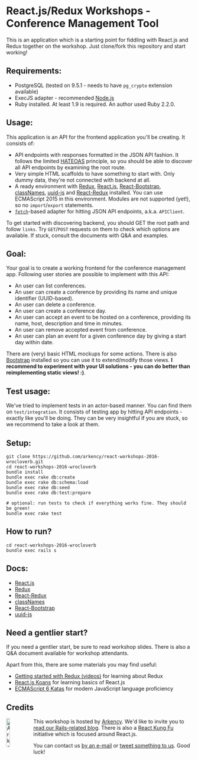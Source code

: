 # React.js/Redux Workshops - Conference Management Tool

This is an application which is a starting point for fiddling with React.js and Redux together on the workshop. Just clone/fork this repository and start working!

## Requirements:

* PostgreSQL (tested on 9.5.1 - needs to have `pg_crypto` extension available)
* ExecJS adapter - recommended [Node.js](https://nodejs.org/en/)
* Ruby installed. At least 1.9 is required. An author used Ruby 2.2.0.

## Usage:

This application is an API for the frontend application you'll be creating. It consists of:

* API endpoints with responses formatted in the JSON API fashion. It follows the limited [HATEOAS](https://en.wikipedia.org/wiki/HATEOAS) principle, so you should be able to discover all API endpoints by examining the root route.
* Very simple HTML scaffolds to have something to start with. Only dummy data, they're not connected with backend at all.
* A ready environment with [Redux](https://github.com/reactjs/redux), [React.js](https://github.com/facebook/react), [React-Bootstrap](https://react-bootstrap.github.io/), [classNames](https://github.com/JedWatson/classnames), [uuid-js](https://github.com/pnegri/uuid-js) and [React-Redux](https://github.com/reactjs/react-redux) installed. You can use ECMAScript 2015 in this environment. Modules are not supported (yet!), so no `import`/`export` statements.
* [`fetch`](https://fetch.spec.whatwg.org/)-based adapter for hitting JSON API endpoints, a.k.a. `APIClient`.

To get started with discovering backend, you should GET the root path and follow `links`. Try `GET`/`POST` requests on them to check which options are available. If stuck, consult the documents with Q&A and examples.

## Goal:

Your goal is to create a working frontend for the conference management app. Following user stories are possible to implement with this API:

* An user can list conferences.
* An user can create a conference by providing its name and unique identifier (UUID-based).
* An user can delete a conference.
* An user can create a conference day.
* An user can accept an event to be hosted on a conference, providing its name, host, description and time in minutes.
* An user can remove accepted event from conference.
* An user can plan an event for a given conference day by giving a start day within date.

There are (very) basic HTML mockups for some actions. There is also [Bootstrap](http://getbootstrap.com/) installed so you can use it to extend/modify those views. **I recommend to experiment with your UI solutions - you can do better than reimplementing static views! :)**.

## Test usage:

We've tried to implement tests in an actor-based manner. You can find them on `test/integration`. It consists of testing app by hitting API endpoints - exactly like you'll be doing. They can be very insightful if you are stuck, so we recommend to take a look at them.

## Setup:

```
git clone https://github.com/arkency/react-workshops-2016-wrocloverb.git
cd react-workshops-2016-wrocloverb
bundle install
bundle exec rake db:create
bundle exec rake db:schema:load
bundle exec rake db:seed
bundle exec rake db:test:prepare

# optional: run tests to check if everything works fine. They should be green!
bundle exec rake test
```

## How to run?

```
cd react-workshops-2016-wrocloverb
bundle exec rails s
```

## Docs:

* [React.js](http://facebook.github.io/react/)
* [Redux](http://redux.js.org/docs/introduction/index.html)
* [React-Redux](http://redux.js.org/docs/basics/UsageWithReact.html)
* [classNames](http://jedwatson.github.io/classnames/)
* [React-Bootstrap](https://react-bootstrap.github.io/)
* [uuid-js](https://github.com/pnegri/uuid-js#functions-list)

## Need a gentlier start?

If you need a gentlier start, be sure to read workshop slides. There is also a Q&A document available for workshop attendants.

Apart from this, there are some materials you may find useful:

* [Getting started with Redux (videos)](https://egghead.io/series/getting-started-with-redux) for learning about Redux
* [React.js Koans](https://github.com/arkency/reactjs_koans) for learning basics of React.js
* [ECMAScript 6 Katas](http://es6katas.org/) for modern JavaScript language proficiency

## Credits

<img src="http://arkency.com/images/arkency.png" alt="Arkency" width="14%" align="left" />

This workshop is hosted by [Arkency](http://arkency.com). We'd like to invite you to [read our Rails-related blog](http://blog.arkency.com). There is also a [React Kung Fu](http://reactkungfu.com/) initiative which is focused around React.js. 

You can contact us [by an e-mail](mailto:dev@arkency.com) or [tweet something to us](https://twitter.com/arkency). Good luck!
